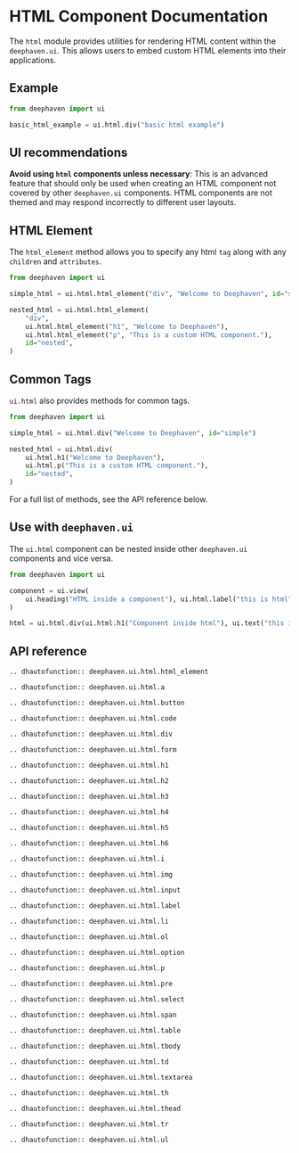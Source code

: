 # HTML Component Documentation

The `html` module provides utilities for rendering HTML content within the `deephaven.ui`. This allows users to embed custom HTML elements into their applications.

## Example

```python
from deephaven import ui

basic_html_example = ui.html.div("basic html example")
```

## UI recommendations

**Avoid using `html` components unless necessary**: This is an advanced feature that should only be used when creating an HTML component not covered by other `deephaven.ui` components. HTML components are not themed and may respond incorrectly to different user layouts.

## HTML Element

The `html_element` method allows you to specify any html `tag` along with any `children` and `attributes`.

```python order=simple_html,nested_html
from deephaven import ui

simple_html = ui.html.html_element("div", "Welcome to Deephaven", id="simple")

nested_html = ui.html.html_element(
    "div",
    ui.html.html_element("h1", "Welcome to Deephaven"),
    ui.html.html_element("p", "This is a custom HTML component."),
    id="nested",
)
```

## Common Tags

`ui.html` also provides methods for common tags.

```python order=simple_html,nested_html
from deephaven import ui

simple_html = ui.html.div("Welcome to Deephaven", id="simple")

nested_html = ui.html.div(
    ui.html.h1("Welcome to Deephaven"),
    ui.html.p("This is a custom HTML component."),
    id="nested",
)
```

For a full list of methods, see the API reference below.

## Use with `deephaven.ui`

The `ui.html` component can be nested inside other `deephaven.ui` components and vice versa.

```python order=component,html
from deephaven import ui

component = ui.view(
    ui.heading("HTML inside a component"), ui.html.label("this is html")
)

html = ui.html.div(ui.html.h1("Component inside html"), ui.text("this is a component"))
```

## API reference

```{eval-rst}
.. dhautofunction:: deephaven.ui.html.html_element

.. dhautofunction:: deephaven.ui.html.a

.. dhautofunction:: deephaven.ui.html.button

.. dhautofunction:: deephaven.ui.html.code

.. dhautofunction:: deephaven.ui.html.div

.. dhautofunction:: deephaven.ui.html.form

.. dhautofunction:: deephaven.ui.html.h1

.. dhautofunction:: deephaven.ui.html.h2

.. dhautofunction:: deephaven.ui.html.h3

.. dhautofunction:: deephaven.ui.html.h4

.. dhautofunction:: deephaven.ui.html.h5

.. dhautofunction:: deephaven.ui.html.h6

.. dhautofunction:: deephaven.ui.html.i

.. dhautofunction:: deephaven.ui.html.img

.. dhautofunction:: deephaven.ui.html.input

.. dhautofunction:: deephaven.ui.html.label

.. dhautofunction:: deephaven.ui.html.li

.. dhautofunction:: deephaven.ui.html.ol

.. dhautofunction:: deephaven.ui.html.option

.. dhautofunction:: deephaven.ui.html.p

.. dhautofunction:: deephaven.ui.html.pre

.. dhautofunction:: deephaven.ui.html.select

.. dhautofunction:: deephaven.ui.html.span

.. dhautofunction:: deephaven.ui.html.table

.. dhautofunction:: deephaven.ui.html.tbody

.. dhautofunction:: deephaven.ui.html.td

.. dhautofunction:: deephaven.ui.html.textarea

.. dhautofunction:: deephaven.ui.html.th

.. dhautofunction:: deephaven.ui.html.thead

.. dhautofunction:: deephaven.ui.html.tr

.. dhautofunction:: deephaven.ui.html.ul
```
